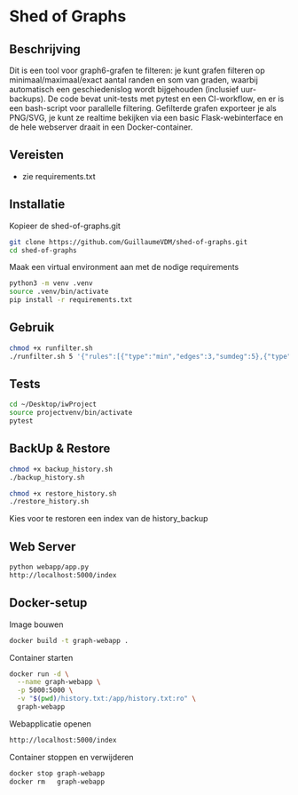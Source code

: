 <!-- README.md -->
# Shed of Graphs

## Beschrijving

Dit is een tool voor graph6-grafen te filteren: je kunt grafen filteren op minimaal/maximaal/exact aantal randen en som van graden, waarbij automatisch een geschiedenislog wordt bijgehouden (inclusief uur-backups). De code bevat unit-tests met pytest en een CI-workflow, en er is een bash-script voor parallelle filtering. Gefilterde grafen exporteer je als PNG/SVG, je kunt ze realtime bekijken via een basic Flask-webinterface en de hele webserver draait in een Docker-container.

## Vereisten

- zie requirements.txt

## Installatie
Kopieer de shed-of-graphs.git
```bash
git clone https://github.com/GuillaumeVDM/shed-of-graphs.git
cd shed-of-graphs
```
Maak een virtual environment aan met de nodige requirements
```bash
python3 -m venv .venv
source .venv/bin/activate
pip install -r requirements.txt
```
## Gebruik
```bash
chmod +x runfilter.sh
./runfilter.sh 5 '{"rules":[{"type":"min","edges":3,"sumdeg":5},{"type":"max","edges":5,"sumdeg":6}]}'
```

## Tests

```bash
cd ~/Desktop/iwProject
source projectvenv/bin/activate
pytest
```

## BackUp & Restore
```bash
chmod +x backup_history.sh
./backup_history.sh

chmod +x restore_history.sh
./restore_history.sh
```
Kies voor te restoren een index van de history_backup

## Web Server
```bash
python webapp/app.py
http://localhost:5000/index
```

## Docker-setup
Image bouwen
```bash
docker build -t graph-webapp .
```
Container starten
```bash
docker run -d \
  --name graph-webapp \
  -p 5000:5000 \
  -v "$(pwd)/history.txt:/app/history.txt:ro" \
  graph-webapp
```
Webapplicatie openen
```bash
http://localhost:5000/index
```
Container stoppen en verwijderen
```bash
docker stop graph-webapp
docker rm   graph-webapp
```
